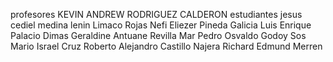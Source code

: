 profesores
KEVIN ANDREW RODRIGUEZ CALDERON
estudiantes
jesus cediel medina
lenin Limaco Rojas
Nefi Eliezer Pineda Galicia
Luis Enrique Palacio Dimas
Geraldine Antuane Revilla Mar
Pedro Osvaldo Godoy Sos
Mario Israel Cruz
Roberto Alejandro Castillo Najera
Richard Edmund Merren

